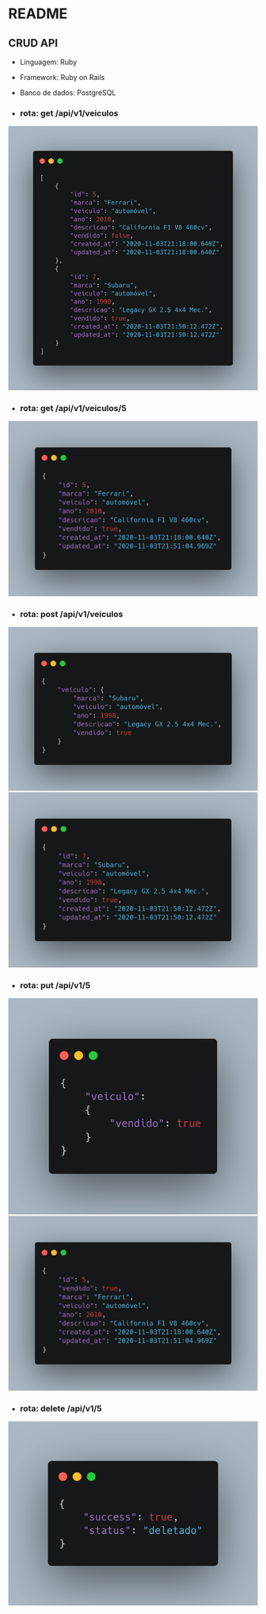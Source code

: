 # README

## CRUD API

- Linguagem: Ruby
- Framework: Ruby on Rails
- Banco de dados: PostgreSQL

- ### rota: get /api/v1/veiculos
![](./imgs/index.png)

- ### rota: get /api/v1/veiculos/5
![](./imgs/show.png)

- ### rota: post /api/v1/veiculos
![](./imgs/create1.png)
![](./imgs/create2.png)

- ### rota: put /api/v1/5
![](./imgs/put1.png)
![](./imgs/put2.png)

- ### rota: delete /api/v1/5
![](./imgs/destroy.png)


